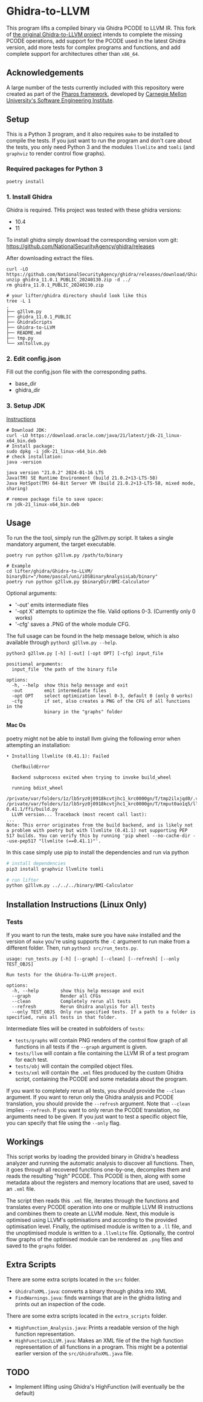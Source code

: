 # Ghidra-to-LLVM
This program lifts a compiled binary via Ghidra PCODE to LLVM IR. This fork of
[the original Ghidra-to-LLVM project](https://github.com/toor-de-force/Ghidra-to-LLVM)
intends to complete the missing PCODE operations, add support for the PCODE used
in the latest Ghidra version, add more tests for complex programs and functions,
and add complete support for architectures other than `x86_64`.

## Acknowledgements
A large number of the tests currently included with this repository were created
as part of the [Pharos framework](https://github.com/cmu-sei/pharos), developed by [Carnegie Mellon University's Software Engineering Institute](https://www.sei.cmu.edu/).

## Setup
This is a Python 3 program, and it also requires `make` to be installed to
compile the tests. If you just want to run the program and don't care about the
tests, you only need Python 3 and the modules `llvmlite` and `tomli` (and
`graphviz` to render control flow graphs).

### Required packages for Python 3
```shell
poetry install
```

### 1. Install Ghidra

Ghidra is required. 
THis project was tested with these ghidra versions:
- 10.4
- 11

To install ghidra simply download the corresponding version vom git:
https://github.com/NationalSecurityAgency/ghidra/releases

After downloading extract the files.

```shell
curl -LO https://github.com/NationalSecurityAgency/ghidra/releases/download/Ghidra_11.0.1_build/ghidra_11.0.1_PUBLIC_20240130.zip
unzip ghidra_11.0.1_PUBLIC_20240130.zip -d ../
rm ghidra_11.0.1_PUBLIC_20240130.zip

# your lifter/ghidra directory should look like this
tree -L 1
.
├── g2llvm.py
├── ghidra_11.0.1_PUBLIC
├── GhidraScripts
├── Ghidra-to-LLVM
├── README.md
├── tmp.py
└── xmltollvm.py
```

### 2. Edit config.json

Fill out the config.json file with the corresponding paths.
- base_dir
- ghidra_dir

### 3. Setup JDK

[Instructions](https://docs.oracle.com/en/java/javase/21/install/installation-jdk-linux-platforms.html#GUID-CF001E7F-7E0D-49D4-A158-9CF3ED4C247C)
```shell
# Download JDK:
curl -LO https://download.oracle.com/java/21/latest/jdk-21_linux-x64_bin.deb
# Install package:
sudo dpkg -i jdk-21_linux-x64_bin.deb
# check installation:
java -version

java version "21.0.2" 2024-01-16 LTS
Java(TM) SE Runtime Environment (build 21.0.2+13-LTS-58)
Java HotSpot(TM) 64-Bit Server VM (build 21.0.2+13-LTS-58, mixed mode, sharing)

# remove package file to save space:
rm jdk-21_linux-x64_bin.deb
```

## Usage
To run the the tool, simply run the g2llvm.py script. It takes a single mandatory argument, the target executable.

```shell
poetry run python g2llvm.py /path/to/binary

# Example
cd lifter/ghidra/Ghidra-to-LLVM/
binaryDir="/home/pascal/uni/iOSBinaryAnalysisLab/binary"
poetry run python g2llvm.py $binaryDir/BMI-Calculator
```

Optional arguments:

- '-out' emits intermediate files
- '-opt X' attempts to optimize the file. Valid options 0-3. (Currently only 0 works)
- '-cfg' saves a .PNG of the whole module CFG.

The full usage can be found in the help message below, which is also available
through `python3 g2llvm.py --help`.

```
python3 g2llvm.py [-h] [-out] [-opt OPT] [-cfg] input_file

positional arguments:
  input_file  the path of the binary file

options:
  -h, --help  show this help message and exit
  -out        emit intermediate files
  -opt OPT    select optimization level 0-3, default 0 (only 0 works)
  -cfg        if set, also creates a PNG of the CFG of all functions in the
              binary in the "graphs" folder
```


#### Mac Os
poetry might not be able to install llvm giving the following error when attempting an installation:

```shell
• Installing llvmlite (0.41.1): Failed

  ChefBuildError

  Backend subprocess exited when trying to invoke build_wheel
  
  running bdist_wheel
  /private/var/folders/1z/lb5ryz0j0918kcvtjhc1_krc0000gn/T/tmp2ilxjqd0/.venv/bin/python /private/var/folders/1z/lb5ryz0j0918kcvtjhc1_krc0000gn/T/tmput0ao1q5/llvmlite-0.41.1/ffi/build.py
  LLVM version... Traceback (most recent call last):
...
Note: This error originates from the build backend, and is likely not a problem with poetry but with llvmlite (0.41.1) not supporting PEP 517 builds. You can verify this by running 'pip wheel --no-cache-dir --use-pep517 "llvmlite (==0.41.1)"'.
```

In this case simply use pip to install the dependencies and run via python

```bash
# install dependencies
pip3 install graphviz llvmlite tomli

# run lifter
python g2llvm.py ../../../binary/BMI-Calculator
```

## Installation Instructions (Linux Only)




### Tests


If you want to run the tests, make sure you have `make` installed and the
version of `make` you're using supports the `-C` argument to run make from a
different folder. Then, run `python3 src/run_tests.py`.

```
usage: run_tests.py [-h] [--graph] [--clean] [--refresh] [--only TEST_OBJS]

Run tests for the Ghidra-To-LLVM project.

options:
  -h, --help        show this help message and exit
  --graph           Render all CFGs
  --clean           Completely rerun all tests
  --refresh         Rerun Ghidra analysis for all tests
  --only TEST_OBJS  Only run specified tests. If a path to a folder is specified, runs all tests in that folder.
```

Intermediate files will be created in subfolders of `tests`:
- `tests/graphs` will contain PNG renders of the control flow graph of all
  functions in all tests if the `--graph` argument is given.
- `tests/llvm` will contain a file containing the LLVM IR of a test program for
  each test.
- `tests/obj` will contain the compiled object files.
- `tests/xml` will contain the `.xml` files produced by the custom Ghidra script,
  containing the PCODE and some metadata about the program.

If you want to completely rerun all tests, you should provide the `--clean`
argument. If you want to rerun only the Ghidra analysis and PCODE translation,
you should provide the `--refresh` argument. Note that `--clean` implies `--refresh`.
If you want to only rerun the PCODE translation, no arguments need to be given.
If you just want to test a specific object file, you can specify that file using
the `--only` flag.


## Workings
This script works by loading the provided binary in Ghidra's headless analyzer
and running the automatic analysis to discover all functions. Then, it goes
through all recovered functions one-by-one, decompiles them and reads the
resulting "high" PCODE. This PCODE is then, along with some metadata about the
registers and memory locations that are used, saved to an `.xml` file.

The script then reads this `.xml` file, iterates through the functions and
translates every PCODE operation into one or multiple LLVM IR instructions and
combines them to create an LLVM module. Next, this module is optimised using
LLVM's optimisations and according to the provided optimisation level. Finally,
the optimised module is written to a `.ll` file, and the unoptimised module is
written to a `.llvmlite` file. Optionally, the control flow graphs of the
optimised module can be rendered as `.png` files and saved to the `graphs`
folder.

## Extra Scripts

There are some extra scripts located in the `src` folder.

- `GhidraToXML.java`: converts a binary through ghidra into XML
- `FindWarnings.java`: finds warnings that are in the ghidra listing and prints out an inspection of the code.

There are some extra scripts located in the `extra_scripts` folder.

- `HighFunction_Analysis.java`: Prints a readable version of the high function
  representation.
- `HighFunction2LLVM.java`: Makes an XML file of the the high function
  representation of all functions in a program. This might be a potential earlier
  version of the `src/GhidraToXML.java` file.

## TODO

- Implement lifting using Ghidra's HighFunction (will eventually be the default)






